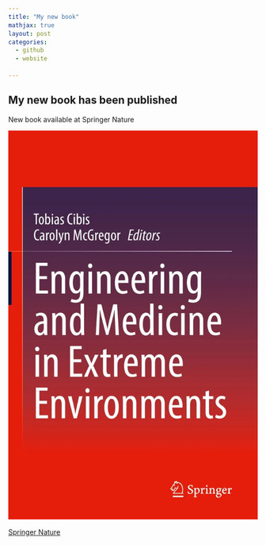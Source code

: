 ```yaml
---
title: "My new book"
mathjax: true
layout: post 
categories:
  - github
  - website

---
```


## My new book has been published 

New book available at Springer Nature

![Book Cover|500](/assets/eecover.png)

[Springer Nature](http://https://link.springer.com/book/10.1007/978-3-030-96921-9)
